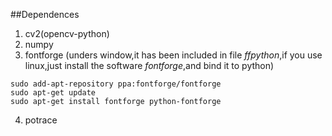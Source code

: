 ##Dependences
1) cv2(opencv-python)
2) numpy
3) fontforge (unders window,it has been included in file *ffpython*,if you use linux,just install the software *fontforge*,and bind it to python)
```angular2html
sudo add-apt-repository ppa:fontforge/fontforge
sudo apt-get update
sudo apt-get install fontforge python-fontforge 
```
4) potrace
